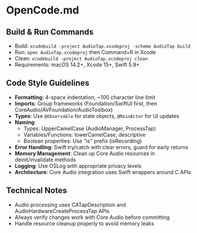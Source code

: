 # OpenCode.md

## Build & Run Commands
- Build: `xcodebuild -project AudioTap.xcodeproj -scheme AudioTap build`
- Run: `open AudioTap.xcodeproj` then Command+R in Xcode
- Clean: `xcodebuild -project AudioTap.xcodeproj clean`
- Requirements: macOS 14.2+, Xcode 15+, Swift 5.9+

## Code Style Guidelines
- **Formatting**: 4-space indentation, ~100 character line limit
- **Imports**: Group frameworks (Foundation/SwiftUI first, then CoreAudio/AVFoundation/AudioToolbox)
- **Types**: Use `@Observable` for state objects, `@MainActor` for UI updates
- **Naming**: 
  - Types: UpperCamelCase (AudioManager, ProcessTap)
  - Variables/Functions: lowerCamelCase, descriptive
  - Boolean properties: Use "is" prefix (isRecording)
- **Error Handling**: Swift try/catch with clear errors, guard for early returns
- **Memory Management**: Clean up Core Audio resources in deinit/invalidate methods
- **Logging**: Use OSLog with appropriate privacy levels
- **Architecture**: Core Audio integration uses Swift wrappers around C APIs

## Technical Notes
- Audio processing uses CATapDescription and AudioHardwareCreateProcessTap APIs
- Always verify changes work with Core Audio before committing
- Handle resource cleanup properly to avoid memory leaks